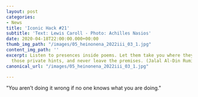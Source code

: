 ```yaml
---
layout: post
categories:
- News
title: 'Iconic Hack #21'
subtitle: 'Text: Lewis Caroll - Photo: Achilles Nasios'
date: 2020-04-18T22:00:00.000+00:00
thumb_img_path: "/images/05_heinonena_2022iii_03_1.jpg"
content_img_path: ''
excerpt: Listen to presences inside poems. Let them take you where they will. Follow
  those private hints, and never leave the premises. (Jalal Al-Din Rumi)
canonical_url: "/images/05_heinonena_2022iii_03_1.jpg"

---
```

"You aren’t doing it wrong if no one knows what you are doing."